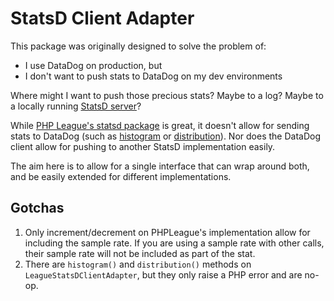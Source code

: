 # StatsD Client Adapter
This package was originally designed to solve the problem of:
* I use DataDog on production, but
* I don't want to push stats to DataDog on my dev environments

Where might I want to push those precious stats? Maybe to a log? Maybe to a locally running [StatsD server](https://github.com/statsd/statsd)?

While [PHP League's statsd package](https://github.com/thephpleague/statsd) is great, it doesn't allow for sending stats to DataDog
(such as [histogram](https://docs.datadoghq.com/metrics/types/?tab=histogram) or [distribution](https://docs.datadoghq.com/metrics/types/?tab=distribution)).
Nor does the DataDog client allow for pushing to another StatsD implementation easily.

The aim here is to allow for a single interface that can wrap around both, and be easily extended for different implementations.

## Gotchas
1. Only increment/decrement on PHPLeague's implementation allow for including the sample rate. If you are using a sample rate with other calls, their sample rate will not be included as part of the stat.
2. There are `histogram()` and `distribution()` methods on `LeagueStatsDClientAdapter`, but they only raise a PHP error and are no-op.
